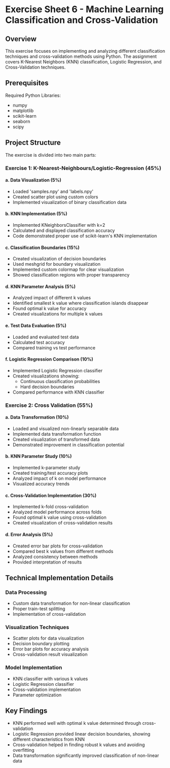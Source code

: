 
# Exercise Sheet 6 - Machine Learning Classification and Cross-Validation

## Overview

This exercise focuses on implementing and analyzing different classification techniques and cross-validation methods using Python. The assignment covers K-Nearest Neighbors (KNN) classification, Logistic Regression, and Cross-Validation techniques.

## Prerequisites

Required Python Libraries:

- numpy
- matplotlib
- scikit-learn
- seaborn
- scipy

## Project Structure

The exercise is divided into two main parts:

### Exercise 1: K-Nearest-Neighbours/Logistic-Regression (45%)

#### a. Data Visualization (5%)

- Loaded 'samples.npy' and 'labels.npy'
- Created scatter plot using custom colors
- Implemented visualization of binary classification data

#### b. KNN Implementation (5%)

- Implemented KNeighborsClassifier with k=2
- Calculated and displayed classification accuracy
- Code demonstrated proper use of scikit-learn's KNN implementation

#### c. Classification Boundaries (15%)

- Created visualization of decision boundaries
- Used meshgrid for boundary visualization
- Implemented custom colormap for clear visualization
- Showed classification regions with proper transparency

#### d. KNN Parameter Analysis (5%)

- Analyzed impact of different k values
- Identified smallest k value where classification islands disappear
- Found optimal k value for accuracy
- Created visualizations for multiple k values

#### e. Test Data Evaluation (5%)

- Loaded and evaluated test data
- Calculated test accuracy
- Compared training vs test performance

#### f. Logistic Regression Comparison (10%)

- Implemented Logistic Regression classifier
- Created visualizations showing:
  - Continuous classification probabilities
  - Hard decision boundaries
- Compared performance with KNN classifier

### Exercise 2: Cross Validation (55%)

#### a. Data Transformation (10%)

- Loaded and visualized non-linearly separable data
- Implemented data transformation function
- Created visualization of transformed data
- Demonstrated improvement in classification potential

#### b. KNN Parameter Study (10%)

- Implemented k-parameter study
- Created training/test accuracy plots
- Analyzed impact of k on model performance
- Visualized accuracy trends

#### c. Cross-Validation Implementation (30%)

- Implemented k-fold cross-validation
- Analyzed model performance across folds
- Found optimal k value using cross-validation
- Created visualization of cross-validation results

#### d. Error Analysis (5%)

- Created error bar plots for cross-validation
- Compared best k values from different methods
- Analyzed consistency between methods
- Provided interpretation of results

## Technical Implementation Details

### Data Processing

- Custom data transformation for non-linear classification
- Proper train-test splitting
- Implementation of cross-validation

### Visualization Techniques

- Scatter plots for data visualization
- Decision boundary plotting
- Error bar plots for accuracy analysis
- Cross-validation result visualization

### Model Implementation

- KNN classifier with various k values
- Logistic Regression classifier
- Cross-validation implementation
- Parameter optimization

## Key Findings

- KNN performed well with optimal k value determined through cross-validation
- Logistic Regression provided linear decision boundaries, showing different characteristics from KNN
- Cross-validation helped in finding robust k values and avoiding overfitting
- Data transformation significantly improved classification of non-linear data
